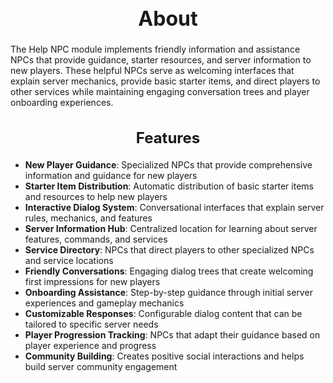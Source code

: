 <h1 style="text-align:center; font-size:2rem; font-weight:bold;">About</h1>

The Help NPC module implements friendly information and assistance NPCs that provide guidance, starter resources, and server information to new players. These helpful NPCs serve as welcoming interfaces that explain server mechanics, provide basic starter items, and direct players to other services while maintaining engaging conversation trees and player onboarding experiences.

<h2 style="text-align:center; font-size:1.5rem; font-weight:bold;">Features</h2>

- **New Player Guidance**: Specialized NPCs that provide comprehensive information and guidance for new players
- **Starter Item Distribution**: Automatic distribution of basic starter items and resources to help new players
- **Interactive Dialog System**: Conversational interfaces that explain server rules, mechanics, and features
- **Server Information Hub**: Centralized location for learning about server features, commands, and services
- **Service Directory**: NPCs that direct players to other specialized NPCs and service locations
- **Friendly Conversations**: Engaging dialog trees that create welcoming first impressions for new players
- **Onboarding Assistance**: Step-by-step guidance through initial server experiences and gameplay mechanics
- **Customizable Responses**: Configurable dialog content that can be tailored to specific server needs
- **Player Progression Tracking**: NPCs that adapt their guidance based on player experience and progress
- **Community Building**: Creates positive social interactions and helps build server community engagement
